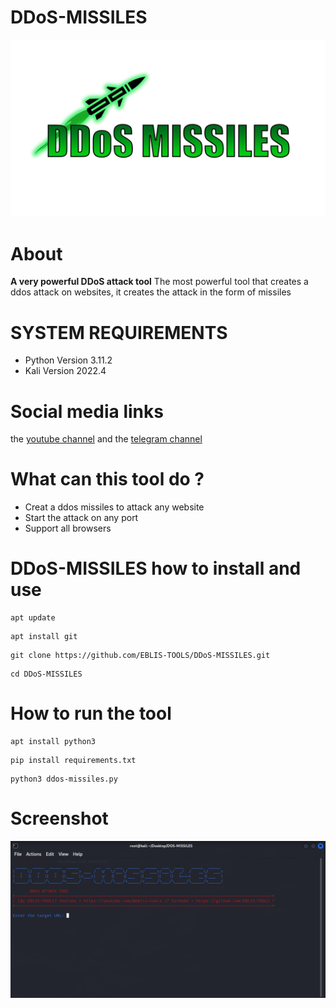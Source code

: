 # DDoS-MISSILES
<img alt="wifi-atk" src="github/icons/doslogo.png" height="40%" width="100%" />

# About
<b>A very powerful DDoS attack tool</b>
The most powerful tool that creates a ddos attack on websites, it creates the attack in the form of missiles

# SYSTEM REQUIREMENTS
 <ul>
 <li>Python Version 3.11.2</li>
 <li>Kali Version 2022.4</li>
 </ul>

# Social media links
the <a href="https://www.youtube.com/@eblis-tools">youtube channel</a> and the
<a href="https://t.me/EBLISTOOLScommunity">telegram channel</a>
 
# What can this tool do ?

<ul>
 <li>Creat a ddos missiles to attack any website</li>
 <li>Start the attack on any port</li>
 <li>Support all browsers</li>
 </ul>

# DDoS-MISSILES how to install and use

```
apt update
```
```
apt install git
```
```
git clone https://github.com/EBLIS-TOOLS/DDoS-MISSILES.git
```
```
cd DDoS-MISSILES
```

# How to run the tool

```
apt install python3  
```
```
pip install requirements.txt
```
```
python3 ddos-missiles.py
```

# Screenshot


<img alt="wifi-atk" src="github/icons/dos2.png" height="40%" width="100%" />
